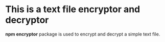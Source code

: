 # This is a text file encryptor and decryptor
<b>npm encryptor</b> package is used to encrypt and decrypt a simple text file.
